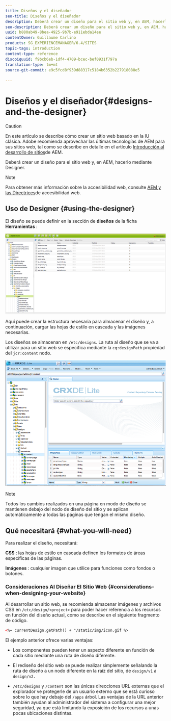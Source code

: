 ```yaml
---
title: Diseños y el diseñador
seo-title: Diseños y el diseñador
description: Deberá crear un diseño para el sitio web y, en AEM, hacerlo mediante el uso de Designer
seo-description: Deberá crear un diseño para el sitio web y, en AEM, hacerlo mediante el uso de Designer
uuid: b880ab49-8bea-4925-9b7b-e911ebda14ee
contentOwner: Guillaume Carlino
products: SG_EXPERIENCEMANAGER/6.4/SITES
topic-tags: introduction
content-type: reference
discoiquuid: f9bcb6eb-1df4-4709-bcec-bef0931f797a
translation-type: tm+mt
source-git-commit: e9c5fcd8f939d88317c5184b6352b227918088e5

---
```



# Diseños y el diseñador{#designs-and-the-designer}

>[!CAUTION]
>
>En este artículo se describe cómo crear un sitio web basado en la IU clásica. Adobe recomienda aprovechar las últimas tecnologías de AEM para sus sitios web, tal como se describe en detalle en el artículo [Introducción al desarrollo de sitios](/help/sites-developing/getting-started.md)de AEM.

Deberá crear un diseño para el sitio web y, en AEM, hacerlo mediante Designer.

>[!NOTE]
>
>Para obtener más información sobre la accesibilidad web, consulte [AEM y las Directrices](/help/managing/web-accessibility.md)de accesibilidad web.

## Uso de Designer {#using-the-designer}

El diseño se puede definir en la sección de **diseños** de la ficha **Herramientas** :

![screen_shot_2012-02-01at30237pm](assets/screen_shot_2012-02-01at30237pm.png)

Aquí puede crear la estructura necesaria para almacenar el diseño y, a continuación, cargar las hojas de estilo en cascada y las imágenes necesarias.

Los diseños se almacenan en `/etc/designs`. La ruta al diseño que se va a utilizar para un sitio web se especifica mediante la `cq:designPath` propiedad del `jcr:content` nodo.

![chlimage_1-74](assets/chlimage_1-74.png)

>[!NOTE]
>
>Todos los cambios realizados en una página en modo de diseño se mantienen debajo del nodo de diseño del sitio y se aplican automáticamente a todas las páginas que tengan el mismo diseño.

## Qué necesitará {#what-you-will-need}

Para realizar el diseño, necesitará:

**CSS** : las hojas de estilo en cascada definen los formatos de áreas específicas de las páginas.

**Imágenes** : cualquier imagen que utilice para funciones como fondos o botones.

### Consideraciones Al Diseñar El Sitio Web {#considerations-when-designing-your-website}

Al desarrollar un sitio web, se recomienda almacenar imágenes y archivos CSS en `/etc/design/<project>` para poder hacer referencia a los recursos en función del diseño actual, como se describe en el siguiente fragmento de código.

```xml
<%= currentDesign.getPath() + "/static/img/icon.gif %>
```

El ejemplo anterior ofrece varias ventajas:

* Los componentes pueden tener un aspecto diferente en función de cada sitio mediante una ruta de diseño diferente.
* El rediseño del sitio web se puede realizar simplemente señalando la ruta de diseño a un nodo diferente en la raíz del sitio, de `design/v1` a `design/v2.`

* `/etc/designs` y `/content` son las únicas direcciones URL externas que el explorador ve protegerle de un usuario externo que se está curioso sobre lo que hay debajo del `/apps` árbol. Las ventajas de la URL anterior también ayudan al administrador del sistema a configurar una mejor seguridad, ya que está limitando la exposición de los recursos a unas pocas ubicaciones distintas.

